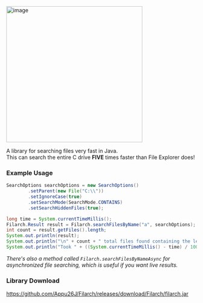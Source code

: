<img width="360" alt="image" src="https://github.com/Appu26J/Filarch/assets/128838345/b6c8ff37-fb4d-4d6d-8172-448cd448dfd0">

A library for searching files very fast in Java.  
This can search the entire C drive **FIVE** times faster than File Explorer does!

### Example Usage
```java
SearchOptions searchOptions = new SearchOptions()
        .setParent(new File("C:\\"))
        .setIgnoreCase(true)
        .setSearchMode(SearchMode.CONTAINS)
        .setSearchHiddenFiles(true);

long time = System.currentTimeMillis();
Filarch.Result result = Filarch.searchFilesByName("a", searchOptions);
int count = result.getFiles().length;
System.out.println(result);
System.out.println("\n" + count + " total files found containing the letter a");
System.out.println("Took " + ((System.currentTimeMillis() - time) / 1000) + "s");
```

*There's also a method called ```Filarch.searchFilesByNameAsync``` for asynchronized file searching, which is useful if you want live results.*

### Library Download
https://github.com/Appu26J/Filarch/releases/download/Filarch/filarch.jar
